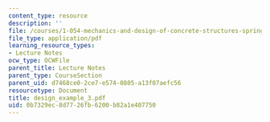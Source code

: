 ```yaml
---
content_type: resource
description: ''
file: /courses/1-054-mechanics-and-design-of-concrete-structures-spring-2004/0b7329ec8d7726fb6200b82a1e407750_design_example_3.pdf
file_type: application/pdf
learning_resource_types:
- Lecture Notes
ocw_type: OCWFile
parent_title: Lecture Notes
parent_type: CourseSection
parent_uid: d7468ce0-2ce7-e574-0805-a13f07aefc56
resourcetype: Document
title: design_example_3.pdf
uid: 0b7329ec-8d77-26fb-6200-b82a1e407750
---
```

